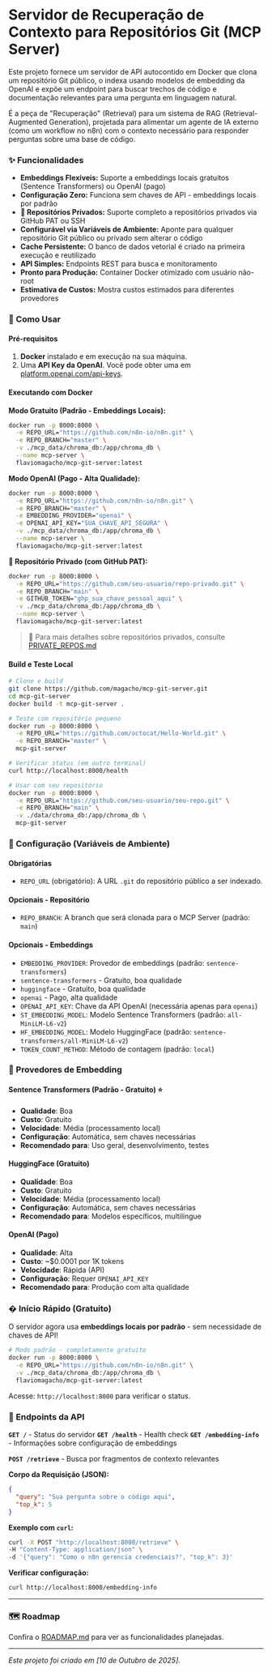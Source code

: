 # Servidor de Recuperação de Contexto para Repositórios Git (MCP Server)

Este projeto fornece um servidor de API autocontido em Docker que clona um repositório Git público, o indexa usando modelos de embedding da OpenAI e expõe um endpoint para buscar trechos de código e documentação relevantes para uma pergunta em linguagem natural.

É a peça de "Recuperação" (Retrieval) para um sistema de RAG (Retrieval-Augmented Generation), projetada para alimentar um agente de IA externo (como um workflow no n8n) com o contexto necessário para responder perguntas sobre uma base de código.

### ✨ Funcionalidades

-   **Embeddings Flexíveis:** Suporte a embeddings locais gratuitos (Sentence Transformers) ou OpenAI (pago)
-   **Configuração Zero:** Funciona sem chaves de API - embeddings locais por padrão
-   **🔐 Repositórios Privados:** Suporte completo a repositórios privados via GitHub PAT ou SSH
-   **Configurável via Variáveis de Ambiente:** Aponte para qualquer repositório Git público ou privado sem alterar o código
-   **Cache Persistente:** O banco de dados vetorial é criado na primeira execução e reutilizado
-   **API Simples:** Endpoints REST para busca e monitoramento
-   **Pronto para Produção:** Container Docker otimizado com usuário não-root
-   **Estimativa de Custos:** Mostra custos estimados para diferentes provedores

### 🚀 Como Usar

#### Pré-requisitos

1.  **Docker** instalado e em execução na sua máquina.
2.  Uma **API Key da OpenAI**. Você pode obter uma em [platform.openai.com/api-keys](https://platform.openai.com/api-keys).

#### Executando com Docker

**Modo Gratuito (Padrão - Embeddings Locais):**
```bash
docker run -p 8000:8000 \
  -e REPO_URL="https://github.com/n8n-io/n8n.git" \
  -e REPO_BRANCH="master" \
  -v ./mcp_data/chroma_db:/app/chroma_db \
  --name mcp-server \
  flaviomagacho/mcp-git-server:latest
```

**Modo OpenAI (Pago - Alta Qualidade):**
```bash
docker run -p 8000:8000 \
  -e REPO_URL="https://github.com/n8n-io/n8n.git" \
  -e REPO_BRANCH="master" \
  -e EMBEDDING_PROVIDER="openai" \
  -e OPENAI_API_KEY="SUA_CHAVE_API_SEGURA" \
  -v ./mcp_data/chroma_db:/app/chroma_db \
  --name mcp-server \
  flaviomagacho/mcp-git-server:latest
```

**🔐 Repositório Privado (com GitHub PAT):**
```bash
docker run -p 8000:8000 \
  -e REPO_URL="https://github.com/seu-usuario/repo-privado.git" \
  -e REPO_BRANCH="main" \
  -e GITHUB_TOKEN="ghp_sua_chave_pessoal_aqui" \
  -v ./mcp_data/chroma_db:/app/chroma_db \
  --name mcp-server \
  flaviomagacho/mcp-git-server:latest
```

> 📖 Para mais detalhes sobre repositórios privados, consulte [PRIVATE_REPOS.md](PRIVATE_REPOS.md)

#### Build e Teste Local

```bash
# Clone e build
git clone https://github.com/magacho/mcp-git-server.git
cd mcp-git-server
docker build -t mcp-git-server .

# Teste com repositório pequeno
docker run -p 8000:8000 \
  -e REPO_URL="https://github.com/octocat/Hello-World.git" \
  -e REPO_BRANCH="master" \
  mcp-git-server

# Verificar status (em outro terminal)
curl http://localhost:8000/health

# Usar com seu repositório
docker run -p 8000:8000 \
  -e REPO_URL="https://github.com/seu-usuario/seu-repo.git" \
  -e REPO_BRANCH="main" \
  -v ./data/chroma_db:/app/chroma_db \
  mcp-git-server
```


### 🔧 Configuração (Variáveis de Ambiente)

#### Obrigatórias
-   `REPO_URL` (obrigatório): A URL `.git` do repositório público a ser indexado.

#### Opcionais - Repositório
-   `REPO_BRANCH`: A branch que será clonada para o MCP Server (padrão: `main`)

#### Opcionais - Embeddings
-   `EMBEDDING_PROVIDER`: Provedor de embeddings (padrão: `sentence-transformers`)
  - `sentence-transformers` - Gratuito, boa qualidade
  - `huggingface` - Gratuito, boa qualidade  
  - `openai` - Pago, alta qualidade
-   `OPENAI_API_KEY`: Chave da API OpenAI (necessária apenas para `openai`)
-   `ST_EMBEDDING_MODEL`: Modelo Sentence Transformers (padrão: `all-MiniLM-L6-v2`)
-   `HF_EMBEDDING_MODEL`: Modelo HuggingFace (padrão: `sentence-transformers/all-MiniLM-L6-v2`)
-   `TOKEN_COUNT_METHOD`: Método de contagem (padrão: `local`)

### 🤖 Provedores de Embedding

#### Sentence Transformers (Padrão - Gratuito) ⭐
- **Qualidade**: Boa
- **Custo**: Gratuito
- **Velocidade**: Média (processamento local)
- **Configuração**: Automática, sem chaves necessárias
- **Recomendado para**: Uso geral, desenvolvimento, testes

#### HuggingFace (Gratuito)
- **Qualidade**: Boa
- **Custo**: Gratuito
- **Velocidade**: Média (processamento local)
- **Configuração**: Automática, sem chaves necessárias
- **Recomendado para**: Modelos específicos, multilíngue

#### OpenAI (Pago)
- **Qualidade**: Alta
- **Custo**: ~$0.0001 por 1K tokens
- **Velocidade**: Rápida (API)
- **Configuração**: Requer `OPENAI_API_KEY`
- **Recomendado para**: Produção com alta qualidade

### � Início  Rápido (Gratuito)

O servidor agora usa **embeddings locais por padrão** - sem necessidade de chaves de API!

```bash
# Modo padrão - completamente gratuito
docker run -p 8000:8000 \
  -e REPO_URL="https://github.com/n8n-io/n8n.git" \
  -v ./mcp_data/chroma_db:/app/chroma_db \
  flaviomagacho/mcp-git-server:latest
```

Acesse: `http://localhost:8000` para verificar o status.

### 🔌 Endpoints da API

**`GET /`** - Status do servidor
**`GET /health`** - Health check
**`GET /embedding-info`** - Informações sobre configuração de embeddings

**`POST /retrieve`** - Busca por fragmentos de contexto relevantes

**Corpo da Requisição (JSON):**
```json
{
  "query": "Sua pergunta sobre o código aqui",
  "top_k": 5
}
```

**Exemplo com `curl`:**
```bash
curl -X POST "http://localhost:8000/retrieve" \
-H "Content-Type: application/json" \
-d '{"query": "Como o n8n gerencia credenciais?", "top_k": 3}'
```

**Verificar configuração:**
```bash
curl http://localhost:8000/embedding-info
```

---

### 🗺️ Roadmap

Confira o [ROADMAP.md](ROADMAP.md) para ver as funcionalidades planejadas.

---

*Este projeto foi criado em [10 de Outubro de 2025].*

